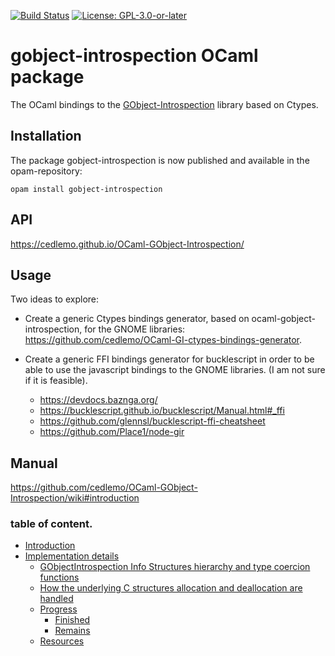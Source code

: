 [![Build Status](https://github.com/cedlemo/OCaml-GObject-Introspection/actions/workflows/main.yml/badge.svg?branch=master)](https://github.com/cedlemo/OCaml-GObject-Introspection/actions)
[![License: GPL-3.0-or-later](https://img.shields.io/badge/License-GPL%20v3-blue.svg)](https://www.gnu.org/licenses/gpl-3.0)

# gobject-introspection OCaml package

The OCaml bindings to the [GObject-Introspection](https://gi.readthedocs.io/en/latest/index.html) library based on Ctypes.

## Installation

The package gobject-introspection is now published and available in the opam-repository:

```
opam install gobject-introspection
```

## API

<https://cedlemo.github.io/OCaml-GObject-Introspection/>

## Usage

Two ideas to explore:

 - Create a generic Ctypes bindings generator, based on ocaml-gobject-introspection,
   for the GNOME libraries: <https://github.com/cedlemo/OCaml-GI-ctypes-bindings-generator>.

 - Create a generic FFI bindings generator for bucklescript in order to be able to
   use the javascript bindings to the GNOME libraries. (I am not sure if it is
   feasible).

   - <https://devdocs.baznga.org/>
   - <https://bucklescript.github.io/bucklescript/Manual.html#_ffi>
   - <https://github.com/glennsl/bucklescript-ffi-cheatsheet>
   - <https://github.com/Place1/node-gir>

## Manual

<https://github.com/cedlemo/OCaml-GObject-Introspection/wiki#introduction>

###  table of content.

- [Introduction](https://github.com/cedlemo/OCaml-GObject-Introspection/wiki#introduction)
- [Implementation details](https://github.com/cedlemo/OCaml-GObject-Introspection/wiki#implementation-details)
  - [GObjectIntrospection Info Structures hierarchy and type coercion functions](https://github.com/cedlemo/OCaml-GObject-Introspection/wiki#gobjectintrospection-info-structures-hierarchy-and-type-coercion-functions)
  - [How the underlying C structures allocation and deallocation are handled](https://github.com/cedlemo/OCaml-GObject-Introspection/wiki#how-the-underlying-c-structures-allocation-and-deallocation-are-handled)
  - [Progress](https://github.com/cedlemo/OCaml-GObject-Introspection/wiki#progress)
    - [Finished](https://github.com/cedlemo/OCaml-GObject-Introspection/wiki/#finished)
    - [Remains](https://github.com/cedlemo/OCaml-GObject-Introspection/wiki/#remains)
  - [Resources](https://github.com/cedlemo/OCaml-GObject-Introspection/wiki/#resources)
